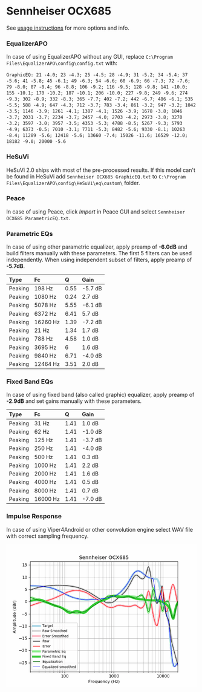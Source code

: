 # Sennheiser OCX685
See [usage instructions](https://github.com/jaakkopasanen/AutoEq#usage) for more options and info.

### EqualizerAPO
In case of using EqualizerAPO without any GUI, replace `C:\Program Files\EqualizerAPO\config\config.txt`
with:
```
GraphicEQ: 21 -4.0; 23 -4.3; 25 -4.5; 28 -4.9; 31 -5.2; 34 -5.4; 37 -5.6; 41 -5.8; 45 -6.1; 49 -6.3; 54 -6.6; 60 -6.9; 66 -7.3; 72 -7.6; 79 -8.0; 87 -8.4; 96 -8.8; 106 -9.2; 116 -9.5; 128 -9.8; 141 -10.0; 155 -10.1; 170 -10.2; 187 -10.1; 206 -10.0; 227 -9.8; 249 -9.6; 274 -9.3; 302 -8.9; 332 -8.3; 365 -7.7; 402 -7.2; 442 -6.7; 486 -6.1; 535 -5.5; 588 -4.9; 647 -4.3; 712 -3.7; 783 -3.4; 861 -3.2; 947 -3.2; 1042 -3.5; 1146 -3.9; 1261 -4.1; 1387 -4.1; 1526 -3.9; 1678 -3.8; 1846 -3.7; 2031 -3.7; 2234 -3.7; 2457 -4.0; 2703 -4.2; 2973 -3.8; 3270 -3.2; 3597 -3.0; 3957 -3.5; 4353 -5.3; 4788 -8.5; 5267 -9.3; 5793 -4.9; 6373 -0.5; 7010 -3.1; 7711 -5.3; 8482 -5.6; 9330 -8.1; 10263 -8.4; 11289 -5.6; 12418 -5.6; 13660 -7.4; 15026 -11.6; 16529 -12.0; 18182 -9.0; 20000 -5.6
```

### HeSuVi
HeSuVi 2.0 ships with most of the pre-processed results. If this model can't be found in HeSuVi add
`Sennheiser OCX685 GraphicEQ.txt` to `C:\Program Files\EqualizerAPO\config\HeSuVi\eq\custom\` folder.

### Peace
In case of using Peace, click *Import* in Peace GUI and select `Sennheiser OCX685 ParametricEQ.txt`.

### Parametric EQs
In case of using other parametric equalizer, apply preamp of **-6.0dB** and build filters manually
with these parameters. The first 5 filters can be used independently.
When using independent subset of filters, apply preamp of **-5.7dB**.

| Type    | Fc       |    Q | Gain    |
|:--------|:---------|:-----|:--------|
| Peaking | 198 Hz   | 0.55 | -5.7 dB |
| Peaking | 1080 Hz  | 0.24 | 2.7 dB  |
| Peaking | 5078 Hz  | 5.55 | -6.1 dB |
| Peaking | 6372 Hz  | 6.41 | 5.7 dB  |
| Peaking | 16260 Hz | 1.39 | -7.2 dB |
| Peaking | 21 Hz    | 1.34 | 1.7 dB  |
| Peaking | 788 Hz   | 4.58 | 1.0 dB  |
| Peaking | 3695 Hz  | 6    | 1.6 dB  |
| Peaking | 9840 Hz  | 6.71 | -4.0 dB |
| Peaking | 12464 Hz | 3.51 | 2.0 dB  |

### Fixed Band EQs
In case of using fixed band (also called graphic) equalizer, apply preamp of **-2.9dB** and set
gains manually with these parameters.

| Type    | Fc       |    Q | Gain    |
|:--------|:---------|:-----|:--------|
| Peaking | 31 Hz    | 1.41 | 1.0 dB  |
| Peaking | 62 Hz    | 1.41 | -1.0 dB |
| Peaking | 125 Hz   | 1.41 | -3.7 dB |
| Peaking | 250 Hz   | 1.41 | -4.0 dB |
| Peaking | 500 Hz   | 1.41 | 0.3 dB  |
| Peaking | 1000 Hz  | 1.41 | 2.2 dB  |
| Peaking | 2000 Hz  | 1.41 | 1.6 dB  |
| Peaking | 4000 Hz  | 1.41 | 0.5 dB  |
| Peaking | 8000 Hz  | 1.41 | 0.7 dB  |
| Peaking | 16000 Hz | 1.41 | -7.0 dB |

### Impulse Response
In case of using Viper4Android or other convolution engine select WAV file with correct sampling frequency.

![](https://raw.githubusercontent.com/jaakkopasanen/AutoEq/master/results/oratory1990/harman_in-ear_2017-1/Sennheiser%20OCX685/Sennheiser%20OCX685.png)